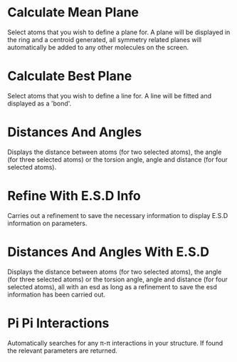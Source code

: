 # Calculate Mean Plane
Select atoms that you wish to define a plane for. A plane will be displayed in the ring and a centroid generated, all symmetry related planes will automatically be added to any other molecules on the screen.

# Calculate Best Plane
Select atoms that you wish to define a line for. A line will be fitted and displayed as a 'bond'.

# Distances And Angles
Displays the distance between atoms (for two selected atoms), the angle (for three selected atoms) or the torsion angle, angle and distance (for four selected atoms). 

# Refine With E.S.D Info
Carries out a refinement to save the necessary information to display E.S.D information on parameters. 

# Distances And Angles With E.S.D
Displays the distance between atoms (for two selected atoms), the angle (for three selected atoms) or the torsion angle, angle and distance (for four selected atoms), all with an esd as long as a refinement to save the esd information has been carried out.

# Pi Pi Interactions

Automatically searches for any π-π interactions in your structure. If found the relevant parameters are returned.
